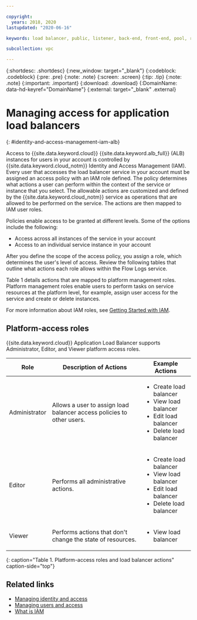 ```yaml
---

copyright:
  years: 2018, 2020
lastupdated: "2020-06-16"

keywords: load balancer, public, listener, back-end, front-end, pool, round-robin, weighted, connections, methods, policies, APIs, access, ports, vpc, vpc network, layer 7

subcollection: vpc

---
```


{:shortdesc: .shortdesc}
{:new_window: target="_blank"}
{:codeblock: .codeblock}
{:pre: .pre}
{:note: .note}
{:screen: .screen}
{:tip: .tip}
{:note: .note}
{:important: .important}
{:download: .download}
{:DomainName: data-hd-keyref="DomainName"}
{:external: target="_blank" .external}

# Managing access for application load balancers
{: #identity-and-access-management-iam-alb}

Access to {{site.data.keyword.cloud}} {{site.data.keyword.alb_full}} (ALB) instances for users in your account is controlled by {{site.data.keyword.cloud_notm}} Identity and Access Management (IAM). Every user that accesses the load balancer service in your account must be assigned an access policy with an IAM role defined. The policy determines what actions a user can perform within the context of the service or instance that you select. The allowable actions are customized and defined by the {{site.data.keyword.cloud_notm}} service as operations that are allowed to be performed on the service. The actions are then mapped to IAM user roles.

Policies enable access to be granted at different levels. Some of the options include the following:

* Access across all instances of the service in your account
* Access to an individual service instance in your account   

After you define the scope of the access policy, you assign a role, which determines the user's level of access. Review the following tables that outline what actions each role allows within the Flow Logs service.

Table 1 details actions that are mapped to platform management roles. Platform management roles enable users to perform tasks on service resources at the platform level, for example, assign user access for the service and create or delete instances.

For more information about IAM roles, see [Getting Started with IAM](/docs/vpc?topic=vpc-iam-getting-started).

## Platform-access roles

{{site.data.keyword.cloud}} Application Load Balancer supports Administrator, Editor, and Viewer platform access roles.

| Role | Description of Actions | Example Actions |
|-------------|--------------|---------------------------|
| Administrator | Allows a user to assign load balancer access policies to other users. | <ul><li>Create load balancer</li><li>View load balancer</li><li>Edit load balancer</li><li>Delete load balancer</li></ul> |
| Editor | Performs all administrative actions. | <ul><li>Create load balancer</li><li>View load balancer</li><li>Edit load balancer</li><li>Delete load balancer</li></ul> |
| Viewer |Performs actions that don't change the state of resources. | <ul><li>View load balancer</li></ul> |
{: caption="Table 1. Platform-access roles and load balancer actions" caption-side="top"}

## Related links

* [Managing identity and access](/docs/account?topic=account-groups)
* [Managing users and access](/docs/account?topic=account-iamuserinv)
* [What is IAM](/docs/account?topic=account-iamoverview)
